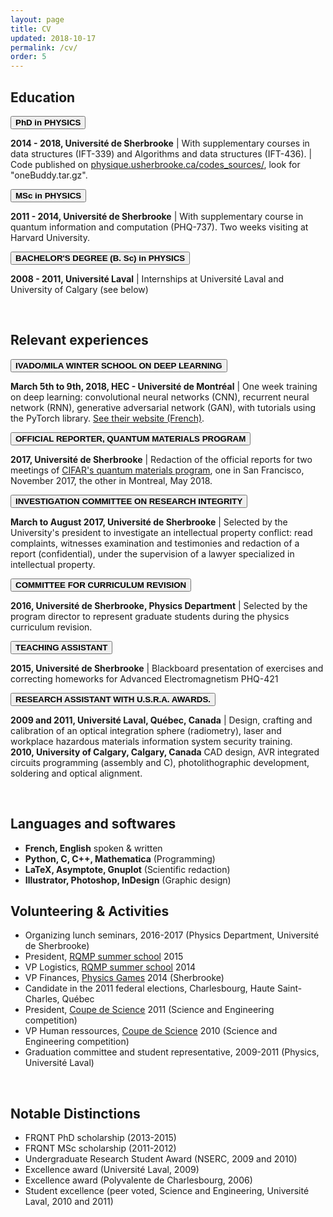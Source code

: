 ```yaml
---
layout: page
title: CV
updated: 2018-10-17
permalink: /cv/
order: 5
---
```


<body>

<h2>Education</h2>

<button class="collapsible"><b> PhD in PHYSICS </b></button>
<div class="content">
<p class="cp">
  <b>2014 - 2018, Université de Sherbrooke</b>
  | With supplementary courses in data structures (IFT-339) and Algorithms and data structures (IFT-436). | Code published on <a href="https://physique.usherbrooke.ca/codes_sources/"> physique.usherbrooke.ca/codes_sources/</a>, look for "oneBuddy.tar.gz".
</p>
</div>

<button class="collapsible"><b> MSc in PHYSICS </b></button>
<div class="content">
<p class="cp">
  <b>2011 - 2014, Université de Sherbrooke</b>
  | With supplementary course in quantum information and computation (PHQ-737). Two weeks visiting at Harvard University. 
</p>
</div>

<button class="collapsible"><b> BACHELOR'S DEGREE (B. Sc) in PHYSICS </b></button>
<div class="content">
<p class="cp">
  <b>2008 - 2011, Université Laval</b>
  | Internships at Université Laval and University of Calgary (see below)
</p>
</div>
<p></p>


<br>
<h2>Relevant experiences</h2>

<button class="collapsible"><b> IVADO/MILA WINTER SCHOOL ON DEEP LEARNING </b></button>
<div class="content">
<p class="cp">
  <b>March 5th to 9th, 2018, HEC - Université de Montréal</b>
  | One week training on deep learning: convolutional neural networks (CNN), recurrent neural network (RNN), generative adversarial network (GAN), with tutorials using the PyTorch library. <a href = "https://ivado.ca/formations/ecole-ivado-mila-apprentissage-profond/">See their website (French)</a>.
</p>
</div>

<button class="collapsible"><b> OFFICIAL REPORTER, QUANTUM MATERIALS PROGRAM </b></button>
<div class="content">
<p class="cp">
  <b>2017, Université de Sherbrooke</b>
  | Redaction of the official reports for two meetings of <a href="https://www.cifar.ca/research/programs/quantum-materials">CIFAR's quantum materials program</a>, one in San Francisco, November 2017, the other in Montreal, May 2018.
</p>
</div>

<button class="collapsible"><b> INVESTIGATION COMMITTEE ON RESEARCH INTEGRITY </b></button>
<div class="content">
<p class="cp">
  <b>March to August 2017, Université de Sherbrooke</b>
  | Selected by the University's president to investigate an intellectual property conflict: read complaints, witnesses examination and testimonies and redaction of a report (confidential), under the supervision of a lawyer specialized in intellectual property.
</p>
</div>

<button class="collapsible"><b> COMMITTEE FOR CURRICULUM REVISION </b></button>
<div class="content">
<p class="cp">
  <b>2016, Université de Sherbrooke, Physics Department</b>
  | Selected by the program director to represent graduate students during the physics curriculum revision.
</p>
</div>

<button class="collapsible"><b> TEACHING ASSISTANT </b></button>
<div class="content">
<p class="cp">
  <b>2015, Université de Sherbrooke</b>
  | Blackboard presentation of exercises and correcting homeworks for Advanced Electromagnetism PHQ-421
</p>
</div>

<button class="collapsible"><b> RESEARCH ASSISTANT WITH U.S.R.A. AWARDS. </b></button>
<div class="content">
<p class="cp">
  <b>2009 and 2011, Université Laval, Québec, Canada</b>
  | Design, crafting and calibration of an optical integration sphere (radiometry), laser and workplace hazardous materials information system security training.
  <br>
  <b>2010, University of Calgary, Calgary, Canada</b>
  CAD design, AVR integrated circuits programming (assembly and C), photolithographic development, soldering and optical alignment.
</p>
</div>
<p></p>


<br>

<h2>Languages and softwares</h2>
<ul>
<li><b>French, English</b> spoken & written</li>
<li><b>Python, C, C++, Mathematica</b> (Programming)</li>
<li><b>LaTeX, Asymptote, Gnuplot</b> (Scientific redaction)</li>
<li><b>Illustrator, Photoshop, InDesign</b> (Graphic design)</li>
</ul>

<h2>Volunteering & Activities</h2>
<ul>
<li>Organizing lunch seminars, 2016-2017 (Physics Department, Université de Sherbrooke)</li>
<li>President, <a href="http://rqemp.ca/en/index.html">RQMP summer school</a> 2015 </li>
<li>VP Logistics, <a href="http://rqemp.ca/en/index.html">RQMP summer school</a> 2014</li>
<li>VP Finances, <a href="http://jeuxdelaphysique.ca/en/home/">Physics Games</a> 2014 (Sherbrooke)</li>
<li>Candidate in the 2011 federal elections, Charlesbourg, Haute Saint-Charles, Québec</li>
<li>President, <a href="http://www.coupedescience.com/">Coupe de Science</a> 2011 (Science and Engineering competition)</li>
<li>VP Human ressources, <a href="http://www.coupedescience.com/">Coupe de Science</a> 2010 (Science and Engineering competition)</li>
<li>Graduation committee and student representative, 2009-2011 (Physics, Université Laval)</li>
<!-- <li>Captain of improv team (Cégep Limoilou 2007-2008)</li> -->
<!-- <li>Head writer, students journal (Polyvalente de Charlesbourg 2005-2006)</li> -->
<!-- jeunes entreprise -->
<!-- defi genie inventif -->
<!-- opti math, info club, murales cegep, murales comedie musicale -->
</ul>

<br>
<h2>Notable Distinctions</h2>
<ul>
<li>FRQNT PhD scholarship (2013-2015)</li>
<li>FRQNT MSc scholarship (2011-2012)</li>
<li>Undergraduate Research Student Award (NSERC, 2009 and 2010)</li>
<li>Excellence award (Université Laval, 2009)</li>
<li>Excellence award (Polyvalente de Charlesbourg, 2006)</li>
<li>Student excellence (peer voted, Science and Engineering, Université Laval, 2010 and 2011)</li>
<!-- <li>Personality of the year (Université Laval, physics students' association, 2009, 2010 and 2011)</li> -->
<!-- <li>Personality of the year (Polyvalente de Charlesbourg, 2005)</li> -->
<!-- grands québecois -->
</ul>















